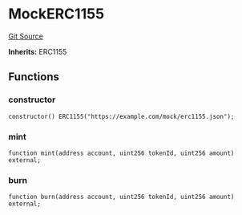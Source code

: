 # MockERC1155
[Git Source](https://github.com/G7DAO/protocol/blob/a9a4c737dc96fb8aa41bd2bb8beb52a1877503f3/contracts/mock/tokens.sol)

**Inherits:**
ERC1155


## Functions
### constructor


```solidity
constructor() ERC1155("https://example.com/mock/erc1155.json");
```

### mint


```solidity
function mint(address account, uint256 tokenId, uint256 amount) external;
```

### burn


```solidity
function burn(address account, uint256 tokenId, uint256 amount) external;
```

